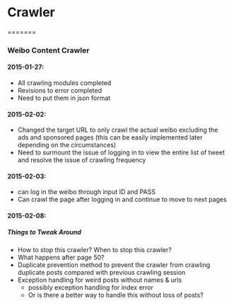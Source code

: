 # Crawler
=======

### Weibo Content Crawler 

#### 2015-01-27:

- All crawling modules completed
- Revisions to error completed
- Need to put them in json format

#### 2015-02-02:  
- Changed the target URL to only crawl the actual weibo excluding the ads and sponsored pages (this can be easily implemented later depending on the circumstances)
- Need to surmount the issue of logging in to view the entire list of tweet and resolve the issue of crawling frequency



#### 2015-02-03:
- can log in the weibo through input ID and PASS
- Can crawl the page after logging in and continue to move to next pages  

#### 2015-02-08:
##### Things to Tweak Around
- How to stop this crawler? When to stop this crawler?
- What happens after page 50?
- Duplicate prevention method to prevent the crawler from crawling duplicate posts compared with previous crawling session
- Exception handling for weird posts without names & urls 
	- possibly exception handling for index error
	- Or is there a better way to handle this without loss of posts? 
